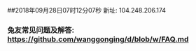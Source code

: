 ##2018年09月28日07时12分07秒 新址: 104.248.206.174
### 兔友常见问题及解答: https://github.com/wanggonging/d/blob/w/FAQ.md
